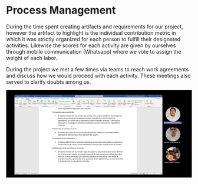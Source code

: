 # Process Management

During the time spent creating artifacts and requirements for our project, however the artifact to highlight is the individual contribution metric in which it was strictly organized for each person to fulfill their designated activities. Likewise the scores for each activity are given by ourselves through mobile communication (Whatsapp) where we vote to assign the weight of each labor.

During the project we met a few times via teams to reach work agreements and discuss how we would proceed with each activity. These meetings also served to clarify doubts among us.

![reunion](https://github.com/Laimlobering/Proyectos-LIS-2023/blob/Tercera_entrega/Assets/reunion.png)
